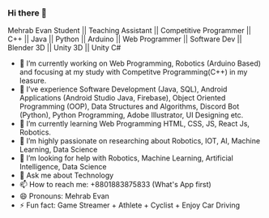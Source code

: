 ### Hi there 👋

Mehrab Evan
Student || Teaching Assistant || Competitive Programmer || C++ || Java || Python || Arduino || Web Programmer || Software Dev || Blender 3D || Unity 3D || Unity C#

- 🔭 I’m currently working on Web Programming, Robotics (Arduino Based) and focusing at my study with Competitve Programming(C++) in my leasure.
- 🔭 I’ve experience Software Development (Java, SQL), Android Applications (Android Studio Java, Firebase), Object Oriented Programming (OOP), Data Structures and Algorithms, Discord Bot (Python), Python Programming, Adobe Illustrator, UI Designing etc.
- 🌱 I’m currently learning Web Programming HTML, CSS, JS, React Js, Robotics.
- 👯 I’m highly passionate on researching about Robotics, IOT, AI, Machine Learning, Data Science
- 🤔 I’m looking for help with Robotics, Machine Learning, Artificial Intelligence, Data Science
- 💬 Ask me about Technology
- 📫 How to reach me: +8801883875833 (What's App first)
- 😄 Pronouns: Mehrab Evan
- ⚡ Fun fact: Game Streamer + Athlete + Cyclist + Enjoy Car Driving

